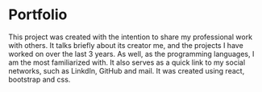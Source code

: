 # Portfolio

This project was created with the intention to share my professional work with others. It talks briefly about its creator me, and the projects I have worked on over the last 3 years. As well, as the programming languages, I am the most familiarized with. It also serves as a quick link to my social networks, such as LinkdIn, GitHub and mail. It was created using react, bootstrap and css. 
